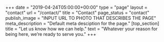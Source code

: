 +++
date = "2019-04-24T05:00:00+00:00"
type = "page"
layout = "contact"
url = "/contact/"
title = "Contact"
page_status = "contact"
publish_image = "INPUT URL TO PHOTO THAT DESCRIBES THE PAGE"
meta_description = "Default meta desciption for the page."
[top_section]
title = "Let us know how we can help."
text = "Whatever your reason for being here, we’re ready to serve you."
+++
